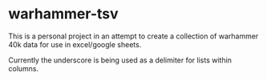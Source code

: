 # warhammer-tsv

This is a personal project in an attempt to create a collection of warhammer 40k data for use in excel/google sheets.

Currently the underscore is being used as a delimiter for lists within columns.
